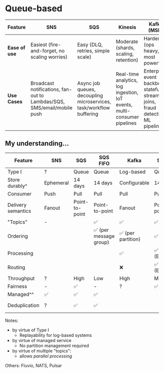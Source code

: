 # Queue-based

| Feature         | **SNS**                                                                | **SQS**                                                             | **Kinesis**                                                              | **Kafka (MSK)**                                                                    |
|-----------------|------------------------------------------------------------------------|---------------------------------------------------------------------|--------------------------------------------------------------------------|------------------------------------------------------------------------------------|
| **Ease of use** | Easiest (fire-and-forget, no scaling worries)                          | Easy (DLQ, retries, simple scale)                                   | Moderate (shards, scaling, retention)                                    | Harder (ops heavy, but most powerful)                                              |
| **Use Cases**   | Broadcast notifications, fan-out to Lambdas/SQS, SMS/email/mobile push | Async job queues, decoupling microservices, task/workflow buffering | Real-time analytics, log ingestion, IoT events, multi-consumer pipelines | Enterprise event backbone, stateful streaming joins, fraud detection, ML pipelines |

## My understanding...

| Feature            | SNS       | SQS     | SQS FIFO              | Kafka            | SNS + SQS       | RabbitMQ | Kinesis       |
|--------------------|-----------|---------|-----------------------|------------------|-----------------|----------|---------------|
| Type I             | ?         | Queue   | Queue                 | Log-based        | Queue           | Queue    | Log-based     |
| Store durably^     | Ephemeral | 14 days | 14 days               | Configurable     | 14 days         | ?        | Configurable  |
| Consumer           | Push      | Pull    | Pull                  | Pull             | Pull            | ?        | High?         |
| Delivery semantics | Fanout     | Point-to-point | Point-to-point | Fanout           | Point-to-point  | ?        | Fanout        |
| "Topics"           | -         |         | ✅                     | ✅                | ✅               | ✅      | ✅             |
| Ordering           |           |         | ✅ (per message group) | ✅ (per partition) | ✅ (FIFO)        | ?        | ✅ (per shard) |
| Processing         |           |         |                       | ✅                | ✅ (EventBridge) | ?        | Basic         |
| Routing            |           |         |                       | ❌                 | ✅ (EventBridge) | ✅        |               |
| Throughput         | ?         | High    | Low                   | High             | Mid             | ?        | High?         |
| Fairness           | -         | ✅       | -                     | ?                | ✅ (non fifo)    | ✅        | ?             |
| Managed^^          | ✅        | ✅      | ✅                   |                  |                 |           | ✅            |
| Deduplication      | ?        | ✅      | ✅                   |                   |                 |  ? think yes         | ?            |


Notes:
* by virtue of Type I
  * Replayability for log-based systems
* by virtue of managed service
  * No partition management required
* by virtue of multiple "topics":
  * allows _parallel processing_


Others: Fluvio, NATS, Pulsar
